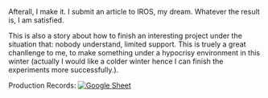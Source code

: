 Afterall, I make it. I submit an article to IROS, my dream. Whatever the result is, I am satisfied.

This is also a story about how to finish an interesting project under the situation that: nobody understand, limited support. This is truely a great chanllenge to me, to make something under a hypocrisy environment in this winter (actually I would like a colder winter hence I can finish the experiments more successfully.).

Production Records: [![Google Sheet](https://img.shields.io/badge/Google%20Sheets-34A853?style=for-the-badge&logo=google-sheets&logoColor=white)](https://docs.google.com/spreadsheets/d/1wtGPdYYN4bKGXEIhm40TA8qTVeiCr3ZqOzmmTvC8R54/edit?gid=1571712465#gid=1571712465)
